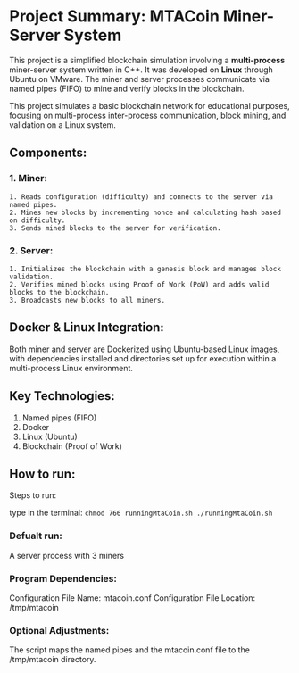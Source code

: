 # Project Summary: MTACoin Miner-Server System
This project is a simplified blockchain simulation involving a **multi-process** miner-server system written in C++.
It was developed on **Linux** through Ubuntu on VMware.
The miner and server processes communicate via named pipes (FIFO) to mine and verify blocks in the blockchain.

This project simulates a basic blockchain network for educational purposes, focusing on multi-process inter-process communication, block mining, and validation on a Linux system.


## Components:

### 1. Miner:
  
    1. Reads configuration (difficulty) and connects to the server via named pipes.
    2. Mines new blocks by incrementing nonce and calculating hash based on difficulty.
    3. Sends mined blocks to the server for verification.

### 2. Server:

    1. Initializes the blockchain with a genesis block and manages block validation.
    2. Verifies mined blocks using Proof of Work (PoW) and adds valid blocks to the blockchain.
    3. Broadcasts new blocks to all miners.

## Docker & Linux Integration:

Both miner and server are Dockerized using Ubuntu-based Linux images, with dependencies installed and directories set up for execution within a multi-process Linux environment.

## Key Technologies:

1. Named pipes (FIFO)
2. Docker
3. Linux (Ubuntu)
4. Blockchain (Proof of Work)


## How to run: 

Steps to run:

type in the terminal:
``chmod 766 runningMtaCoin.sh
./runningMtaCoin.sh``

### Defualt run:

A server process with 3 miners


### Program Dependencies:
Configuration File Name: mtacoin.conf
Configuration File Location: /tmp/mtacoin


### Optional Adjustments:
The script maps the named pipes and the mtacoin.conf file to the /tmp/mtacoin directory.

